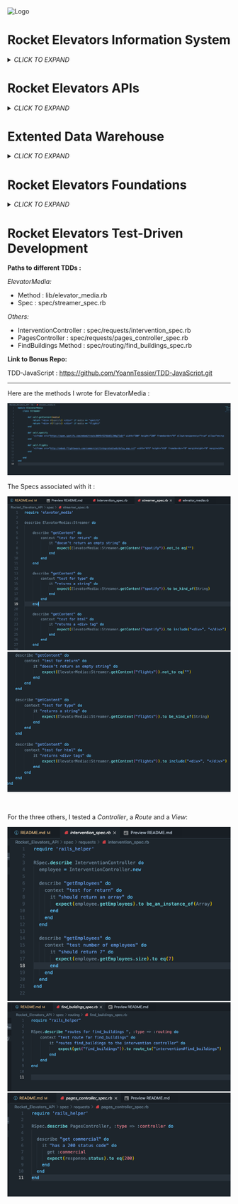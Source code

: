 <img align="center" src="http://www.rocketelevators-yt.com/assets/logo-transparent-3c6296bf2343b849b947f8ccfce0de61dd34ba7f9e2a23a53d0a743bc4604e3c.png"  alt="Logo" width="850" height="200">


# Rocket Elevators Information System #

<details>
<summary><i>CLICK TO EXPAND</i></summary>

This week converted our static website into a Ruby on Rails application.

The first step was to use the Assett Pipeline to provide the JS, CSS and HTML files needed to run the website. 

We implemented Embeded Ruby Syntax to the HTML code.

We created a database which contained multiple tables :

The employee table is used to assign permissions to access the Backoffice. It is also used to store e-mails and passwords of said employees.

If you want to access the Backoffice use these credentials:

- username: nicolas.genest@codeboxx.biz
- password: newdog1

</br>

![](2021-02-19-19-06-57.png)

</br>

The users table is used to store login information for employees. It also assigns an ID to each one in order to link the tables together.


![](2021-02-19-19-09-22.png)

</br>

In order to create a Backoffice, we first had to implement an authentication process. To achieve this, we used Gem Devise which took care of all the controllers necessary for user creation and user sessions. We then used RailsAdmin that provided us with a Backoffice interface for managing our data, such as the Employee table, the Users table and a Quote table which is used to store all the quote requests made on the website.


![](2021-02-19-19-31-26.png)

</br>

Here is a screenshot of what the list of quotes looks like :

![](2021-02-19-19-30-54.png)

</br>

We then deployed the website to AWS Ubuntu Server using Cloudflare to secure it.

</br>
</br>

The Backoffice was updated to include more data from Mysql as well as adding a Data Warehouse.

![](2021-02-26-17-48-58.png)

</br>

It is now possible to Query the database and show the results in a graph :

![](2021-02-26-17-52-10.png)

</br>

We can also group multiple Graphs at the same time using a Dashboard :

![](2021-02-26-17-53-32.png)

</br>

In order to link the two databases together and to keep them up to date, we had to create tasks :

![](2021-02-26-17-55-30.png)

</details>


# Rocket Elevators APIs #

<details>
<summary><i>CLICK TO EXPAND</i></summary>

**Use these credentials to access the back office:**

- Username: nicolas.genest@codeboxx.biz
- Password: newdog1
---------------------------------------------------------------------------------------------------------------
</br>

<u><b>This week we had to implement APIs to our Rocket Elevators Rails Applications:</u></b>

</br>

First we added the **Twilio** and **Slack** APIs which were pretty similar. We added this code to the *Elevator Model*:

![](2021-03-11-12-17-18.png)

</br>

Next we linked the *Quotes* and *Leads* controller to **Zendesk**:

![](2021-03-11-12-56-02.png)

![](2021-03-11-12-56-45.png)

</br>

Here is what the **Sendgrid** code looks like in the *Leads Controller*:

![](2021-03-11-12-59-13.png)

This is the email that the customer receives when he/she completes the *Contact Form*:

![](2021-03-11-13-06-02.png)

</br>

In order to have *Contact Form Attachment Files* sent to **Dropbox**,(Le login est cmoutlook17@gmail.com password: rocketelevators2021) here is what we added:

![](2021-03-11-13-15-36.png)

</br>

Next comes **IBM Watson Text-to-Speech**. We started by adding an audio player to *Rails Admin* in a new tab called Watson:

![](2021-03-11-13-26-19.png)

Then, we created a method that updates the audio file with Watson reading the text provided, here is the code:

![](2021-03-11-13-51-19.png)

See what the audio player looks like:

![](2021-03-11-13-54-10.png)

</br>

Finally, we implemented **Google Maps** in the *Back Office*. This is the code:

![](2021-03-12-11-08-22.png)

![](2021-03-12-11-09-12.png)

Here is what it looks like on the website:

![](2021-03-12-11-11-36.png)

## BONUS ##

</br>

We added a **Spotify Player** to the *Admin Page*:

![](2021-03-12-17-25-18.png)
![](2021-03-12-17-25-45.png)
![](2021-03-12-17-26-46.png)

</br>

Next, we added a new **Watson** to provide interesting facts about *Star Wars*:

![](2021-03-12-17-28-30.png)
![](2021-03-12-17-29-23.png)
![](2021-03-12-17-30-09.png)

</br>

Finally we tried to add **Weather** to *Google Maps* but this is as far as we got:

![](2021-03-12-22-28-09.png)
</details>

# Extented Data Warehouse #
<details>
<summary><i>CLICK TO EXPAND</i></summary>

<u><b>This week we had to extend our data warehouse with a table named Fact Intervention:</u></b>

![](fact_int.jpg)

</br>

Then we developed a rake task to generate random data into that table.

![](fact_int2.jpg)
</details>

# Rocket Elevators Foundations #

<details>
<summary><i>CLICK TO EXPAND</i></summary>

**Use these credentials to access the back office:**

- Username: nicolas.genest@codeboxx.biz
- Password: newdog1

**Links to other Repos:**

REST API: https://github.com/YoannTessier/Rocket-Elevators-Rest-API.git

GraphQL API: https://github.com/YoannTessier/GraphQL_Deployment.git

**Website URL:**

http://www.rocketelevators-yt.com/

**Zendesk URL:**

https://rocketelevators5995.zendesk.com/

**REST API Query Examples:**

```
https://rocket-elevators-yt.azurewebsites.net/api/interventions

https://rocket-elevators-yt.azurewebsites.net/api/interventions/1/InProgress

https://rocket-elevators-yt.azurewebsites.net/api/interventions/2/Completed
```
---------------------------------------------------------------------------------------------------------------

Here is what I did this week: 

Switched all existing APIs to my API keys + made sure all of them were functional.

Created a new *Interventions Table* in *MySql Database*:

![](2021-03-26-22-38-03.png)

<br>

Created a *Interventions Form* in a new tab on the website:

![](2021-03-26-22-43-13.png)

Here is some of the code for this:

![](2021-03-26-22-43-56.png)
![](2021-03-26-22-59-30.png)

<br>

When an *Intervention Form* is sent it also creates a *Zendesk Ticket:*

![](2021-03-26-22-57-12.png)

The code: 

![](2021-03-26-22-58-06.png)


<br>

Added new *End Points* to the existing *REST API*:

![](2021-03-26-22-46-17.png)

So when we send a *Query*, here is what we get:

![](2021-03-26-22-47-44.png)

<br>

Finally, I deployed my website on *Ubuntu Server* and the *REST API* on Azure. 

</details>

# Rocket Elevators Test-Driven Development #

**Paths to different TDDs :**

*ElevatorMedia:*

- Method : lib/elevator_media.rb
- Spec : spec/streamer_spec.rb

*Others:*

- InterventionController : spec/requests/intervention_spec.rb
- PagesController : spec/requests/pages_controller_spec.rb
- FindBuildings Method : spec/routing/find_buildings_spec.rb


**Link to Bonus Repo:**

TDD-JavaScript : https://github.com/YoannTessier/TDD-JavaScript.git
<br>

_____________________________________________________________________________________________________________

Here are the methods I wrote for ElevatorMedia :

![](2021-04-01-15-20-48.png)

The Specs associated with it :

![](2021-04-01-15-21-32.png)
![](2021-04-01-15-21-54.png)

<br>

For the three others, I tested a *Controller*, a *Route* and a *View*:

![](2021-04-01-15-24-02.png)
![](2021-04-01-15-24-21.png)
![](2021-04-01-15-24-39.png)




